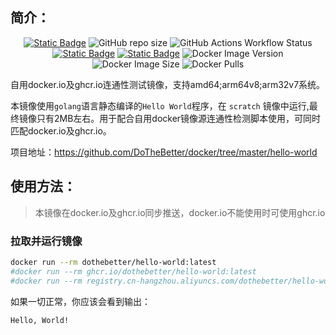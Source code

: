 ## 简介：
<p align="center">
<a target="_blank" href="https://github.com/DoTheBetter/docker/tree/master/hello-world"><img alt="Static Badge" src="https://img.shields.io/badge/Github-DoTheBetter%2Fdocker-brightgreen"></a>
<img alt="GitHub repo size" src="https://img.shields.io/github/repo-size/DoTheBetter/docker?label=GitHub%20repo%20size">
<img alt="GitHub Actions Workflow Status" src="https://img.shields.io/github/actions/workflow/status/DoTheBetter/docker/DockerBuild_hello-world.yml?label=GitHub%20Actions%20Workflow%20Status">
<br>
<a target="_blank" href="https://github.com/DoTheBetter/docker/pkgs/container/hello-world"><img alt="Static Badge" src="https://img.shields.io/badge/ghcr.io-dothebetter%2Fhello--world-brightgreen"></a>
<a target="_blank" href="https://hub.docker.com/r/dothebetter/hello-world"><img alt="Static Badge" src="https://img.shields.io/badge/docker.io-dothebetter%2Fhello--world-brightgreen"></a>
<img alt="Docker Image Version" src="https://img.shields.io/docker/v/dothebetter/hello-world?label=Image%20Version">
<img alt="Docker Image Size" src="https://img.shields.io/docker/image-size/dothebetter/hello-world?label=Image%20Size">
<img alt="Docker Pulls" src="https://img.shields.io/docker/pulls/dothebetter/hello-world?label=Docker%20Pulls">
</p>

​		自用docker.io及ghcr.io连通性测试镜像，支持amd64;arm64v8;arm32v7系统。

​		本镜像使用`golang`语言静态编译的`Hello World`程序，在 `scratch` 镜像中运行,最终镜像只有2MB左右。用于配合自用docker镜像源连通性检测脚本使用，可同时匹配docker.io及ghcr.io。



项目地址：https://github.com/DoTheBetter/docker/tree/master/hello-world


## 使用方法：

> 本镜像在docker.io及ghcr.io同步推送，docker.io不能使用时可使用ghcr.io
### 拉取并运行镜像
```bash
docker run --rm dothebetter/hello-world:latest
#docker run --rm ghcr.io/dothebetter/hello-world:latest
#docker run --rm registry.cn-hangzhou.aliyuncs.com/dothebetter/hello-world:latest
```

如果一切正常，你应该会看到输出：
```bash
Hello, World!
```
